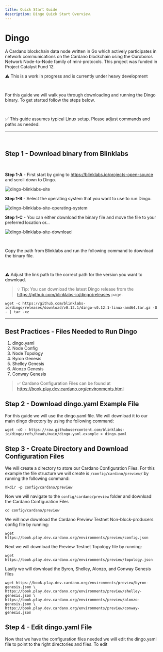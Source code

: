 ```yaml
---
title: Quick Start Guide
description: Dingo Quick Start Overview.
---
```


# Dingo

A Cardano blockchain data node written in Go which actively participates in network communications on the Cardano blockchain using the Ouroboros Network Node-to-Node family of mini-protocols. This project was funded in Project Catalyst Fund 12.

⚠️ This is a work in progress and is currently under heavy development

<br>

For this guide we will walk you through downloading and running the Dingo binary. To get started follow the steps below.

<br>

✅ This guide assumes typical Linux setup. Please adjust commands and paths as needed.

***

<br>

## Step 1 - Download binary from Blinklabs  
<br>

**Step 1-A** - First start by going to <a href="https://blinklabs.io/projects-open-source" target="_blank">https://blinklabs.io/projects-open-source</a> and scroll down to Dingo.

![dingo-blinklabs-site](/dingo-blinklabs-site.png)
<br>


**Step 1-B** - Select the operating system that you want to use to run Dingo.  

![dingo-blinklabs-site-operating-system](/dingo-blinklabs-site-operating-system.png)
<br>

**Step 1-C** - You can either download the binary file and move the file to your preferred location or...  

![dingo-blinklabs-site-download](/dingo-blinklabs-site-download.png)

<br>

Copy the path from Blinklabs and run the following command to download the binary file.  

<br>

⚠️ Adjust the link path to the correct path for the version you want to download. 

> 💡 Tip: You can download the latest Dingo release from the <a href="https://github.com/blinklabs-io/dingo/releases" target="_blank">https://github.com/blinklabs-io/dingo/releases</a> page.

```
wget -c https://github.com/blinklabs-io/dingo/releases/download/v0.12.1/dingo-v0.12.1-linux-amd64.tar.gz -O - | tar -xz
```

***

## Best Practices - Files Needed to Run Dingo
1. dingo.yaml
2. Node Config
3. Node Topology
4. Byron Genesis
5. Shelley Genesis
6. Alonzo Genesis
7. Conway Genesis

> ✅ Cardano Configuration Files can be found at <a href="https://book.play.dev.cardano.org/environments.html" target="_blank">https://book.play.dev.cardano.org/environments.html</a>

## Step 2 - Download dingo.yaml Example File

For this guide we will use the dingo.yaml file. We will download it to our main dingo directory by using the following command:
```
wget -cO - https://raw.githubusercontent.com/blinklabs-io/dingo/refs/heads/main/dingo.yaml.example > dingo.yaml
```

## Step 3 - Create Directory and Download Configuration Files

We will create a directory to store our Cardano Configuration Files. For this example the file structure we will create is `/config/cardano/preview/` by running the following command:

```
mkdir -p config/cardano/preview
```

Now we will navigate to the `config/cardano/preview` folder and download the Cardano Configuration Files

```
cd config/cardano/preview
```

We will now download the Cardano Preview Testnet Non-block-producers config file by running:

```
wget https://book.play.dev.cardano.org/environments/preview/config.json
```

Next we will download the Preview Testnet Topology file by running:

```
wget https://book.play.dev.cardano.org/environments/preview/topology.json
```

Lastly we will download the Byron, Shelley, Alonzo, and Conway Genesis files

```
wget https://book.play.dev.cardano.org/environments/preview/byron-genesis.json \
https://book.play.dev.cardano.org/environments/preview/shelley-genesis.json \
https://book.play.dev.cardano.org/environments/preview/alonzo-genesis.json \
https://book.play.dev.cardano.org/environments/preview/conway-genesis.json
```

## Step 4 - Edit dingo.yaml File

Now that we have the configuration files needed we will edit the dingo.yaml file to point to the right directories and files. To edit
